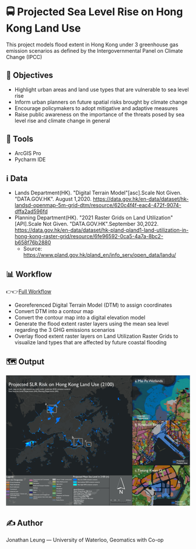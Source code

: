 # 🚍 Projected Sea Level Rise on Hong Kong Land Use

This project models flood extent in Hong Kong under 3 greenhouse gas emission scenarios as defined by the Intergovernmental Panel on Climate Change (IPCC)

## 📌 Objectives

- Highlight urban areas and land use types that are vulnerable to sea level rise
- Inform urban planners on future spatial risks brought by climate change
- Encourage policymakers to adopt mitigative and adaptive measures
- Raise public awareness on the importance of the threats posed by sea level rise and climate change in general

## 🧰 Tools

- ArcGIS Pro
- Pycharm IDE

## ℹ️ Data

- Lands Department(HK). "Digital Terrain Model"[asc].Scale Not Given. "DATA.GOV.HK". August 1,2020. https://data.gov.hk/en-data/dataset/hk-landsd-openmap-5m-grid-dtm/resource/620c4f4f-eac4-472f-9074-dffa2ad596fd
- Planning Department(HK). "2021 Raster Grids on Land Utilization"[API].Scale Not Given. "DATA.GOV.HK".September 30,2022. https://data.gov.hk/en-data/dataset/hk-pland-pland1-land-utilization-in-hong-kong-raster-grid/resource/6fe96592-0ca5-4a7a-8bc2-b658f76b2880
  - Source: https://www.pland.gov.hk/pland_en/info_serv/open_data/landu/

## 📊 Workflow

👉👉[Full Workflow](method.md)
- Georeferenced Digital Terrain Model (DTM) to assign coordinates
- Convert DTM into a contour map
- Convert the contour map into a digital elevation model
- Generate the flood extent raster layers using the mean sea level regarding the 3 GHG emissions scenarios
- Overlay flood extent raster layers on Land Utilization Raster Grids to visualize land types that are affected by future coastal flooding

## 🗺️ Output

![Output](FloodLayout.jpg)

## ✍️ Author

Jonathan Leung — University of Waterloo, Geomatics with Co-op
